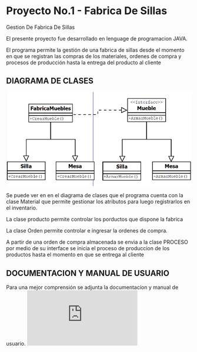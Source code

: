 # Proyecto No.1 - Fabrica De Sillas
Gestion De Fabrica De Sillas

El presente proyecto fue desarrollado en lenguage de programacion JAVA.

El programa permite la gestión de una fabrica de sillas desde el momento 
en que se registran las compras de los materiales, ordenes de compra y 
procesos de producción hasta la entrega del producto al cliente

## DIAGRAMA DE CLASES
![UML GESTION FABRICA DE MUEBLES](https://github.com/rramirezg18/FabricaDeMuebles/blob/main/UML%20Fabrica%20De%20Muebles.png)


Se puede ver en en el diagrama de clases que el programa cuenta con la clase Material que permite gestionar los atributos
para luego registrarlos en el inventario.

La clase producto permite controlar los porductos que dispone la fabrica

La clase Orden permite controlar e ingresar la ordenes de compra.

A partir de una orden de compra almacenada se envia a la clase PROCESO por medio de su interface 
se inicia el proceso de produccion de los productos hasta el momento en que se entrega al cliente


## DOCUMENTACION Y MANUAL DE USUARIO
Para una mejor comprensión se adjunta la documentacíon y manual de usuario.
![DOCUMENTACIÓN Y MANUAL DE USUARIO](https://github.com/rramirezg18/Proyecto1/blob/main/Documentaci%C3%B3n%20y%20Manual%20de%20Usuario.pdf)
